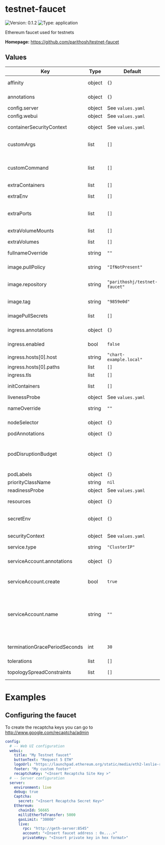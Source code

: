 
# testnet-faucet

![Version: 0.1.2](https://img.shields.io/badge/Version-0.1.2-informational?style=flat-square) ![Type: application](https://img.shields.io/badge/Type-application-informational?style=flat-square)

Ethereum faucet used for testnets

**Homepage:** <https://github.com/parithosh/testnet-faucet>

## Values

| Key | Type | Default | Description |
|-----|------|---------|-------------|
| affinity | object | `{}` | Affinity configuration for pods |
| annotations | object | `{}` | Annotations for the Deployment |
| config.server | object | See `values.yaml` | Server configuration |
| config.webui | object | See `values.yaml` | Web UI configuration |
| containerSecurityContext | object | See `values.yaml` | The security context for containers |
| customArgs | list | `[]` | Custom args for the testnet-faucet container |
| customCommand | list | `[]` | Command replacement for the testnet-faucet container |
| extraContainers | list | `[]` | Additional containers |
| extraEnv | list | `[]` | Additional env variables |
| extraPorts | list | `[]` | Additional ports. Useful when using extraContainers |
| extraVolumeMounts | list | `[]` | Additional volume mounts |
| extraVolumes | list | `[]` | Additional volumes |
| fullnameOverride | string | `""` | Overrides the chart's computed fullname |
| image.pullPolicy | string | `"IfNotPresent"` | testnet-faucet container pull policy |
| image.repository | string | `"parithoshj/testnet-faucet"` | testnet-faucet container image repository |
| image.tag | string | `"9859e0d"` | testnet-faucet container image tag |
| imagePullSecrets | list | `[]` | Image pull secrets for Docker images |
| ingress.annotations | object | `{}` | Annotations for Ingress |
| ingress.enabled | bool | `false` | Ingress resource for the HTTP API |
| ingress.hosts[0].host | string | `"chart-example.local"` |  |
| ingress.hosts[0].paths | list | `[]` |  |
| ingress.tls | list | `[]` | Ingress TLS |
| initContainers | list | `[]` | Additional init containers |
| livenessProbe | object | See `values.yaml` | Liveness probe |
| nameOverride | string | `""` | Overrides the chart's name |
| nodeSelector | object | `{}` | Node selector for pods |
| podAnnotations | object | `{}` | Pod annotations |
| podDisruptionBudget | object | `{}` | Define the PodDisruptionBudget spec If not set then a PodDisruptionBudget will not be created |
| podLabels | object | `{}` | Pod labels |
| priorityClassName | string | `nil` | Pod priority class |
| readinessProbe | object | See `values.yaml` | Readiness probe |
| resources | object | `{}` | Resource requests and limits |
| secretEnv | object | `{}` | Secret env variables injected via a created secret |
| securityContext | object | See `values.yaml` | The security context for pods |
| service.type | string | `"ClusterIP"` | Service type |
| serviceAccount.annotations | object | `{}` | Annotations to add to the service account |
| serviceAccount.create | bool | `true` | Specifies whether a service account should be created |
| serviceAccount.name | string | `""` | The name of the service account to use. If not set and create is true, a name is generated using the fullname template |
| terminationGracePeriodSeconds | int | `30` | How long to wait until the pod is forcefully terminated |
| tolerations | list | `[]` | Tolerations for pods |
| topologySpreadConstraints | list | `[]` | Topology Spread Constraints for pods |

# Examples

## Configuring the faucet

To create the recaptcha keys you can go to http://www.google.com/recaptcha/admin

```yaml
config:
  # -- Web UI configuration
  webui:
    title: "My Testnet faucet"
    buttonText: "Request 5 ETH"
    logoUrl: "https://launchpad.ethereum.org/static/media/eth2-leslie-rhino.243747b9.png"
    footer: "My custom footer"
    recaptchaKey: "<Insert Recaptcha Site Key >"
  # -- Server configuration
  server:
    environment: live
    debug: true
    Captcha:
      secret: "<Insert Recaptcha Secret Key>"
    Ethereum:
      chainId: 56665
      milliEtherToTransfer: 5000
      gasLimit: "30000"
      live:
        rpc: "http://geth-server:8545"
        account: "<Insert faucet address : 0x....>"
        privateKey: "<Insert private key in hex format>"
```
